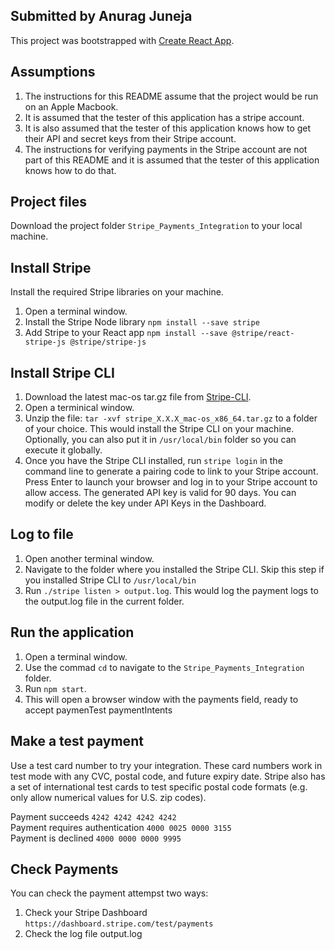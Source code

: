 ## Submitted by Anurag Juneja

This project was bootstrapped with [Create React App](https://github.com/facebook/create-react-app). 

## Assumptions

1. The instructions for this README assume that the project would be run on an Apple Macbook.
2. It is assumed that the tester of this application has a stripe account.
3. It is also assumed that the tester of this application knows how to get their API and secret keys from their Stripe account.
4. The instructions for verifying payments in the Stripe account are not part of this README and it is assumed that the tester of this application knows how to do that.


## Project files

Download the project folder `Stripe_Payments_Integration` to your local machine. 

## Install Stripe
Install the required Stripe libraries on your machine. 

1. Open a terminal window.
2. Install the Stripe Node library
`npm install --save stripe`
3. Add Stripe to your React app
`npm install --save @stripe/react-stripe-js @stripe/stripe-js`

## Install Stripe CLI

1. Download the latest mac-os tar.gz file from [Stripe-CLI](https://github.com/stripe/stripe-cli/releases/latest).
2. Open a terminical window.
3. Unzip the file: `tar -xvf stripe_X.X.X_mac-os_x86_64.tar.gz` to a folder of your choice. This would install the Stripe CLI on your machine. Optionally, you can also put it in `/usr/local/bin` folder so you can execute it globally.
3. Once you have the Stripe CLI installed, run `stripe login` in the command line to generate a pairing code to link to your Stripe account. Press Enter to launch your browser and log in to your Stripe account to allow access. The generated API key is valid for 90 days. You can modify or delete the key under API Keys in the Dashboard.


## Log to file

1. Open another terminal window.
2. Navigate to the folder where you installed the Stripe CLI. Skip this step if you installed Stripe CLI to `/usr/local/bin`
3. Run `./stripe listen > output.log`. This would log the payment logs to the output.log file in the current folder.

## Run the application

1. Open a terminal window.
2. Use the commad `cd` to navigate to the `Stripe_Payments_Integration` folder.
3. Run `npm start`.
4. This will open a browser window with the payments field, ready to accept paymenTest paymentIntents

## Make a test payment
Use a test card number to try your integration. These card numbers work in test mode with any CVC, postal code, and future expiry date. Stripe also has a set of international test cards to test specific postal code formats (e.g. only allow numerical values for U.S. zip codes).

Payment succeeds `4242 4242 4242 4242`<br>
Payment requires authentication `4000 0025 0000 3155`<br>
Payment is declined `4000 0000 0000 9995`

## Check Payments
You can check the payment attempst two ways:
1. Check your Stripe Dashboard `https://dashboard.stripe.com/test/payments`
2. Check the log file output.log




